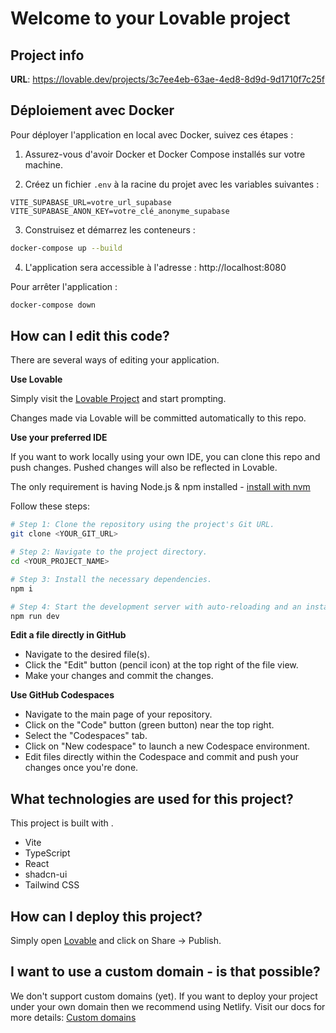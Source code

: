# Welcome to your Lovable project

## Project info

**URL**: https://lovable.dev/projects/3c7ee4eb-63ae-4ed8-8d9d-9d1710f7c25f

## Déploiement avec Docker

Pour déployer l'application en local avec Docker, suivez ces étapes :

1. Assurez-vous d'avoir Docker et Docker Compose installés sur votre machine.

2. Créez un fichier `.env` à la racine du projet avec les variables suivantes :
```env
VITE_SUPABASE_URL=votre_url_supabase
VITE_SUPABASE_ANON_KEY=votre_clé_anonyme_supabase
```

3. Construisez et démarrez les conteneurs :
```bash
docker-compose up --build
```

4. L'application sera accessible à l'adresse : http://localhost:8080

Pour arrêter l'application :
```bash
docker-compose down
```

## How can I edit this code?

There are several ways of editing your application.

**Use Lovable**

Simply visit the [Lovable Project](https://lovable.dev/projects/3c7ee4eb-63ae-4ed8-8d9d-9d1710f7c25f) and start prompting.

Changes made via Lovable will be committed automatically to this repo.

**Use your preferred IDE**

If you want to work locally using your own IDE, you can clone this repo and push changes. Pushed changes will also be reflected in Lovable.

The only requirement is having Node.js & npm installed - [install with nvm](https://github.com/nvm-sh/nvm#installing-and-updating)

Follow these steps:

```sh
# Step 1: Clone the repository using the project's Git URL.
git clone <YOUR_GIT_URL>

# Step 2: Navigate to the project directory.
cd <YOUR_PROJECT_NAME>

# Step 3: Install the necessary dependencies.
npm i

# Step 4: Start the development server with auto-reloading and an instant preview.
npm run dev
```

**Edit a file directly in GitHub**

- Navigate to the desired file(s).
- Click the "Edit" button (pencil icon) at the top right of the file view.
- Make your changes and commit the changes.

**Use GitHub Codespaces**

- Navigate to the main page of your repository.
- Click on the "Code" button (green button) near the top right.
- Select the "Codespaces" tab.
- Click on "New codespace" to launch a new Codespace environment.
- Edit files directly within the Codespace and commit and push your changes once you're done.

## What technologies are used for this project?

This project is built with .

- Vite
- TypeScript
- React
- shadcn-ui
- Tailwind CSS

## How can I deploy this project?

Simply open [Lovable](https://lovable.dev/projects/3c7ee4eb-63ae-4ed8-8d9d-9d1710f7c25f) and click on Share -> Publish.

## I want to use a custom domain - is that possible?

We don't support custom domains (yet). If you want to deploy your project under your own domain then we recommend using Netlify. Visit our docs for more details: [Custom domains](https://docs.lovable.dev/tips-tricks/custom-domain/)
